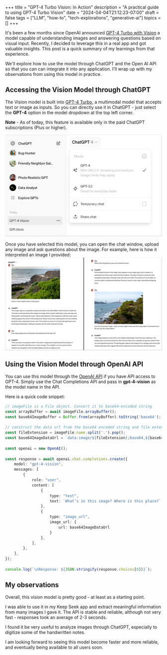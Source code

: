 +++
title = "GPT-4 Turbo Vision: In Action"
description = "A practical guide to using GPT-4 Turbo Vision"
date = "2024-04-04T21:12:23-07:00"
draft = false
tags = ["LLM", "how-to", "tech-explorations", "generative-ai"]
topics = []
+++

It's been a few months since OpenAI announced [GPT-4 Turbo with Vision](https://openai.com/index/new-models-and-developer-products-announced-at-devday) a model capable of understanding images and answering questions based on visual input. Recently, I decided to leverage this in a real app and got valuable insights. This post is a quick summary of my learnings from that experience. 

We'll explore how to use the model through ChatGPT and the Open AI API so that you can can integrate it into any application. I'll wrap up with my observations from using this model in practice.

## Accessing the Vision Model through ChatGPT
The Vision model is built into [GPT-4 Turbo](https://platform.openai.com/docs/models/gpt-4-turbo-and-gpt-4#gpt-4-turbo-and-gpt-4), a multimodal model that accepts text or image as inputs. So you can directly use it in ChatGPT - just select the **GPT-4** option in the model dropdown at the top left corner.

**Note** - As of today, this feature is available only in the paid ChatGPT subscriptions (Plus or higher).

![GPT-4 option in ChatGPT](chatgpt-select-gpt-4.png)

Once you have selected this model, you can open the chat window, upload any image and ask questions about the image. For example, here is how it interpreted an image I provided:
![GPT-4 Vision's interpretation of the image](chatgpt-image-response.png)

## Using the Vision Model through OpenAI API
You can use this model through the [OpenAI API](https://platform.openai.com/docs/api-reference) if you have API access to GPT-4. Simply use the Chat Completions API and pass in **gpt-4-vision** as the model name in the API.

Here is a quick code snippet:
``` typescript
// imageFile is a File object. Convert it to base64-encoded string
const arrayBuffer = await imageFile.arrayBuffer();
const base64ImageBuffer = Buffer.from(arrayBuffer).toString('base64');

// construct the data url from the base64 encoded string and file extension 
const fileExtension = imageFile.name.split('.').pop();
const base64ImageDataUrl = `data:image/${fileExtension};base64,${base64ImageBuffer}`;

const openai = new OpenAI();

const response = await openai.chat.completions.create({
    model: "gpt-4-vision",
    messages: [
        {
            role: "user",
            content: [
                {
                    type: "text",
                    text: `What’s in this image? Where is this place?`
                },
                {
                    type: "image_url",
                    image_url: {
                        url: base64ImageDataUrl
                    }
                },
            ],
        },
    ],
});

console.log(`\nResponse: ${JSON.stringify(response.choices[0])}`);
```

## My observations
Overall, this vision model is pretty good - at least as a starting point. 

I was able to use it in my Keep Seek app and extract meaningful information from many images I gave it. The API is stable and reliable, although not very fast - responses took an average of 2-3 seconds.

I found it be very useful to analyze images through ChatGPT, especially to digitize some of the handwritten notes.

I am looking forward to seeing this model become faster and more reliable, and eventually being available to all users soon.